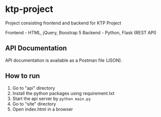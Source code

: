 # ktp-project
Project consisting frontend and backend for KTP Project

Frontend - HTML, jQuery, Boostrap 5
Backend - Python, Flask (REST API)

## API Documentation

API documentation is available as a Postman file (JSON).

## How to run

1. Go to "api" directory
2. Install the python packages using requirement.txt
3. Start the api server by `python main.py`
4. Go to "site" directory
5. Open index.html in a browser